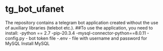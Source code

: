 # tg_bot_ufanet
The repository contains a telegram bot application created without the use of auxiliary libraries (telebot etc.).
##To use the application, you need to install:
-python == 2.7
-pip-20.3.4
-mysql-connector-python==8.0.11
-config.py - bot token file
-.env - file with username and password for MySQL
Install MySQL

